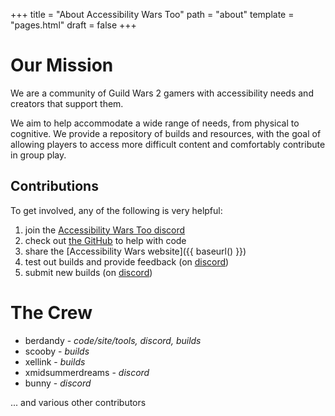 +++
title = "About Accessibility Wars Too"
path = "about"
template = "pages.html"
draft = false
+++

# Our Mission

We are a community of Guild Wars 2 gamers with accessibility needs and creators that support them.

We aim to help accommodate a wide range of needs, from physical to cognitive. We provide a repository of builds and resources,
with the goal of allowing players to access more difficult content and comfortably contribute in group play.

## Contributions

To get involved, any of the following is very helpful:

1. join the [Accessibility Wars Too discord](https://aw2.help/discord)
2. check out [the GitHub](https://github.com/accessibilitywars/zaw2) to help with code
3. share the [Accessibility Wars website]({{ baseurl() }})
4. test out builds and provide feedback (on [discord](https://aw2.help/discord))
5. submit new builds (on [discord](https://aw2.help/discord))

# The Crew

- berdandy - _code/site/tools, discord, builds_
- scooby - _builds_ 
- xellink - _builds_
- xmidsummerdreams - _discord_
- bunny - _discord_

... and various other contributors
